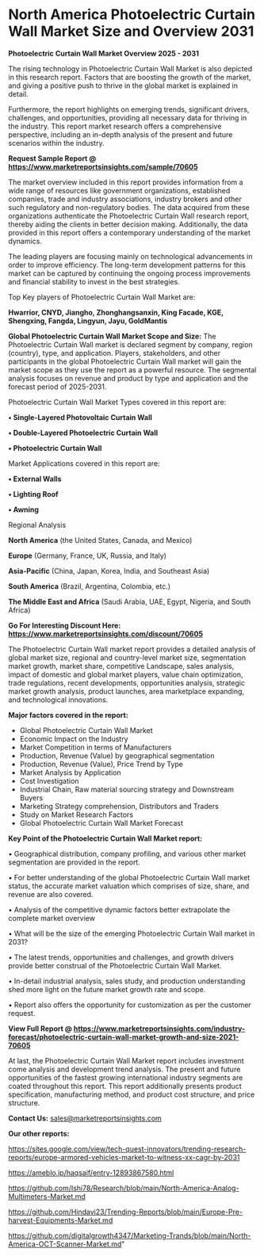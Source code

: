 # North America Photoelectric Curtain Wall Market Size and Overview 2031

<Strong> Photoelectric Curtain Wall Market Overview 2025 - 2031</strong>

The rising technology in Photoelectric Curtain Wall Market is also depicted in this research report. Factors that are boosting the growth of the market, and giving a positive push to thrive in the global market is explained in detail.

Furthermore, the report highlights on emerging trends, significant drivers, challenges, and opportunities, providing all necessary data for thriving in the industry. This report market research offers a comprehensive perspective, including an in-depth analysis of the present and future scenarios within the industry.

<strong>Request Sample Report @ <a href=https://www.marketreportsinsights.com/sample/70605>https://www.marketreportsinsights.com/sample/70605</a></strong>

The market overview included in this report provides information from a wide range of resources like government organizations, established companies, trade and industry associations, industry brokers and other such regulatory and non-regulatory bodies. The data acquired from these organizations authenticate the Photoelectric Curtain Wall research report, thereby aiding the clients in better decision making. Additionally, the data provided in this report offers a contemporary understanding of the market dynamics.

The leading players are focusing mainly on technological advancements in order to improve efficiency. The long-term development patterns for this market can be captured by continuing the ongoing process improvements and financial stability to invest in the best strategies.

Top Key players of Photoelectric Curtain Wall Market are:

<strong>Hwarrior, CNYD, Jiangho, Zhonghangsanxin, King Facade, KGE, Shengxing, Fangda, Lingyun, Jayu, GoldMantis</strong>

<strong><b>Global Photoelectric Curtain Wall Market Scope and Size:</b></strong>
The Photoelectric Curtain Wall market is declared segment by company, region (country), type, and application. Players, stakeholders, and other participants in the global Photoelectric Curtain Wall market will gain the market scope as they use the report as a powerful resource. The segmental analysis focuses on revenue and product by type and application and the forecast period of 2025-2031.

Photoelectric Curtain Wall Market Types covered in this report are:

<strong>• Single-Layered Photovoltaic Curtain Wall

• Double-Layered Photoelectric Curtain Wall

• Photoelectric Curtain Wall</strong>

Market Applications covered in this report are:

<strong>• External Walls

• Lighting Roof

• Awning</strong> 

Regional Analysis

<strong>North America</strong> (the United States, Canada, and Mexico)

<strong>Europe</strong> (Germany, France, UK, Russia, and Italy)

<strong>Asia-Pacific</strong> (China, Japan, Korea, India, and Southeast Asia)

<strong>South America</strong> (Brazil, Argentina, Colombia, etc.)

<strong>The Middle East and Africa</strong> (Saudi Arabia, UAE, Egypt, Nigeria, and South Africa)

<strong>Go For Interesting Discount Here: <a href=https://www.marketreportsinsights.com/discount/70605>https://www.marketreportsinsights.com/discount/70605</a></strong>

The Photoelectric Curtain Wall market report provides a detailed analysis of global market size, regional and country-level market size, segmentation market growth, market share, competitive Landscape, sales analysis, impact of domestic and global market players, value chain optimization, trade regulations, recent developments, opportunities analysis, strategic market growth analysis, product launches, area marketplace expanding, and technological innovations.

<strong><b>Major factors covered in the report:</b></strong>
<ul>
  <li>Global Photoelectric Curtain Wall Market </li>
  <li>Economic Impact on the Industry</li>
  <li>Market Competition in terms of Manufacturers</li>
  <li>Production, Revenue (Value) by geographical segmentation</li>
  <li>Production, Revenue (Value), Price Trend by Type</li>
  <li>Market Analysis by Application</li>
  <li>Cost Investigation</li>
  <li>Industrial Chain, Raw material sourcing strategy and Downstream Buyers</li>
  <li>Marketing Strategy comprehension, Distributors and Traders</li>
  <li>Study on Market Research Factors</li>
  <li>Global Photoelectric Curtain Wall Market Forecast</li>
</ul>

<strong><b>Key Point of the Photoelectric Curtain Wall Market report:</b></strong>

• Geographical distribution, company profiling, and various other market segmentation are provided in the report.

• For better understanding of the global Photoelectric Curtain Wall market status, the accurate market valuation which comprises of size, share, and revenue are also covered.

• Analysis of the competitive dynamic factors better extrapolate the complete market overview

• What will be the size of the emerging Photoelectric Curtain Wall market in 2031?

• The latest trends, opportunities and challenges, and growth drivers provide better construal of the Photoelectric Curtain Wall Market.

• In-detail industrial analysis, sales study, and production understanding shed more light on the future market growth rate and scope.

• Report also offers the opportunity for customization as per the customer request.

<strong><b>View Full Report @ <a href=https://www.marketreportsinsights.com/industry-forecast/photoelectric-curtain-wall-market-growth-and-size-2021-70605>https://www.marketreportsinsights.com/industry-forecast/photoelectric-curtain-wall-market-growth-and-size-2021-70605</a></b></strong>


At last, the Photoelectric Curtain Wall Market report includes investment come analysis and development trend analysis. The present and future opportunities of the fastest growing international industry segments are coated throughout this report. This report additionally presents product specification, manufacturing method, and product cost structure, and price structure.

<strong>Contact Us:</strong>
sales@marketreportsinsights.com

<strong>Our other reports:</strong>

<a href=https://sites.google.com/view/tech-quest-innovators/trending-research-reports/europe-armored-vehicles-market-to-witness-xx-cagr-by-2031>https://sites.google.com/view/tech-quest-innovators/trending-research-reports/europe-armored-vehicles-market-to-witness-xx-cagr-by-2031</a>

<a href=https://ameblo.jp/haqsaif/entry-12893867580.html>https://ameblo.jp/haqsaif/entry-12893867580.html</a>

<a href=https://github.com/Ishi78/Research/blob/main/North-America-Analog-Multimeters-Market.md>https://github.com/Ishi78/Research/blob/main/North-America-Analog-Multimeters-Market.md</a>

<a href=https://github.com/Hindavi23/Trending-Reports/blob/main/Europe-Pre-harvest-Equipments-Market.md>https://github.com/Hindavi23/Trending-Reports/blob/main/Europe-Pre-harvest-Equipments-Market.md</a>

<a href=https://github.com/digitalgrowth4347/Marketing-Trands/blob/main/North-America-OCT-Scanner-Market.md>https://github.com/digitalgrowth4347/Marketing-Trands/blob/main/North-America-OCT-Scanner-Market.md</a>"
